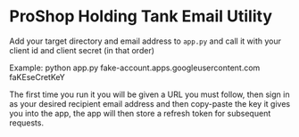 # ProShop Holding Tank Email Utility

Add your target directory and email address to `app.py` and call it with your client id and client secret (in that order)

Example:
    python app.py fake-account.apps.googleusercontent.com faKEseCretKeY

The first time you run it you will be given a URL you must follow, then sign in as your desired recipient email address and then copy-paste the key it gives you into the app, the app will then store a refresh token for subsequent requests.